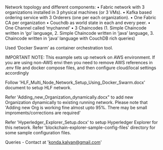 Network topology and different components:
•	Fabric network with 3 organizations installed in 3 physical machines (or 3  VMs).
•	Kafka based ordering service with 3 Orderers (one per each organization).
•	One Fabric CA per organization
•	Couchdb as world state in each and every peer.
•	One Channel called ‘mychannel’
•	3 Chaincodes (1. Simple Chaincode written in ‘go’ language, 2. Simple Chaincode written in ‘java’ language, 3. Chaincode written in ‘java’ language with CouchDB rich queries)

Used ‘Docker Swarm’ as container orchestration tool.

IMPORTANT NOTE: This example sets up network on AWS environment. If you are using non-AWS envi then you need to remove AWS references in .env file and docker compose files, and then configure cloud/local settings accordingly

Follow 'HLF_Multi_Node_Network_Setup_Using_Docker_Swarm.docx' document to setup HLF network.

Refer 'Adding_new_Organization_dynamically.docx" to add new Organization dynamically to existing running network. Please note that 'Adding new Org is working fine almost upto 95%. There may be small improments/corrections are required'

Refer 'Hyperledger_Explorer_Setup.docx' to setup Hyperledger Explorer for this network. Refer 'blockchain-explorer-sample-config-files' directory for some sample configuration files.


Queries - Contact at 'konda.kalyan@gmail.com'

